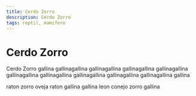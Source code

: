 ```yaml
---
title: Cerdo Zorro
description: Cerdo Zorro
tags: reptil, mamifero
---
```


# Cerdo Zorro

Cerdo Zorro gallina gallinagallina gallinagallina gallinagallina gallinagallina gallinagallina gallinagallina gallinagallina gallinagallina gallinagallina gallina

raton zorro oveja raton gallina gallina leon conejo zorro gallina